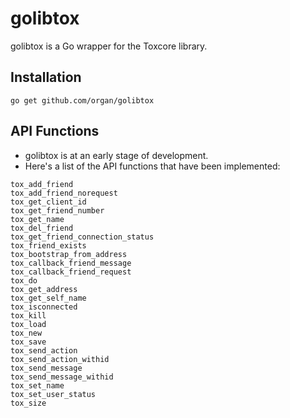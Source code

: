 golibtox
=================

golibtox is a Go wrapper for the Toxcore library.

## Installation
```go get github.com/organ/golibtox```

## API Functions
* golibtox is at an early stage of development.
* Here's a list of the API functions that have been implemented:

```
tox_add_friend
tox_add_friend_norequest
tox_get_client_id
tox_get_friend_number
tox_get_name
tox_del_friend
tox_get_friend_connection_status
tox_friend_exists
tox_bootstrap_from_address
tox_callback_friend_message
tox_callback_friend_request
tox_do
tox_get_address
tox_get_self_name
tox_isconnected
tox_kill
tox_load
tox_new
tox_save
tox_send_action
tox_send_action_withid
tox_send_message
tox_send_message_withid
tox_set_name
tox_set_user_status
tox_size
```

